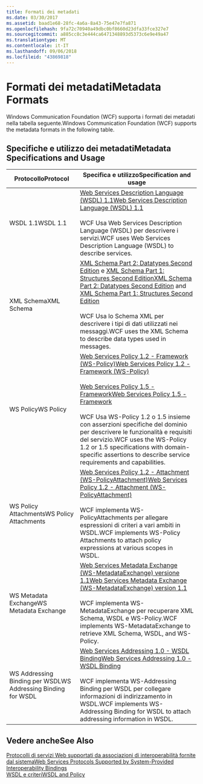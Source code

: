 ```yaml
---
title: Formati dei metadati
ms.date: 03/30/2017
ms.assetid: baad1e68-28fc-4a6a-8a43-75e47e7fa871
ms.openlocfilehash: 9fa72c70940a49dbc0bf8660d23dfa33fce327e7
ms.sourcegitcommit: a885cc8c3e444ca6471348893d5373c6e9e49a47
ms.translationtype: MT
ms.contentlocale: it-IT
ms.lasthandoff: 09/06/2018
ms.locfileid: "43869818"
---
```

# <a name="metadata-formats"></a><span data-ttu-id="50e23-102">Formati dei metadati</span><span class="sxs-lookup"><span data-stu-id="50e23-102">Metadata Formats</span></span>
<span data-ttu-id="50e23-103">Windows Communication Foundation (WCF) supporta i formati dei metadati nella tabella seguente.</span><span class="sxs-lookup"><span data-stu-id="50e23-103">Windows Communication Foundation (WCF) supports the metadata formats in the following table.</span></span>  
  
## <a name="metadata-specifications-and-usage"></a><span data-ttu-id="50e23-104">Specifiche e utilizzo dei metadati</span><span class="sxs-lookup"><span data-stu-id="50e23-104">Metadata Specifications and Usage</span></span>  
  
|<span data-ttu-id="50e23-105">Protocollo</span><span class="sxs-lookup"><span data-stu-id="50e23-105">Protocol</span></span>|<span data-ttu-id="50e23-106">Specifica e utilizzo</span><span class="sxs-lookup"><span data-stu-id="50e23-106">Specification and usage</span></span>|  
|--------------|-----------------------------|  
|<span data-ttu-id="50e23-107">WSDL 1.1</span><span class="sxs-lookup"><span data-stu-id="50e23-107">WSDL 1.1</span></span>|[<span data-ttu-id="50e23-108">Web Services Description Language (WSDL) 1.1</span><span class="sxs-lookup"><span data-stu-id="50e23-108">Web Services Description Language (WSDL) 1.1</span></span>](https://go.microsoft.com/fwlink/?LinkId=94859)<br /><br /> <span data-ttu-id="50e23-109">WCF Usa Web Services Description Language (WSDL) per descrivere i servizi.</span><span class="sxs-lookup"><span data-stu-id="50e23-109">WCF uses Web Services Description Language (WSDL) to describe services.</span></span>|  
|<span data-ttu-id="50e23-110">XML Schema</span><span class="sxs-lookup"><span data-stu-id="50e23-110">XML Schema</span></span>|<span data-ttu-id="50e23-111">[XML Schema Part 2: Datatypes Second Edition](https://go.microsoft.com/fwlink/?LinkId=94861) e [XML Schema Part 1: Structures Second Edition](https://go.microsoft.com/fwlink/?LinkId=94862)</span><span class="sxs-lookup"><span data-stu-id="50e23-111">[XML Schema Part 2: Datatypes Second Edition](https://go.microsoft.com/fwlink/?LinkId=94861) and [XML Schema Part 1: Structures Second Edition](https://go.microsoft.com/fwlink/?LinkId=94862)</span></span><br /><br /> <span data-ttu-id="50e23-112">WCF Usa lo Schema XML per descrivere i tipi di dati utilizzati nei messaggi.</span><span class="sxs-lookup"><span data-stu-id="50e23-112">WCF uses the XML Schema to describe data types used in messages.</span></span>|  
|<span data-ttu-id="50e23-113">WS Policy</span><span class="sxs-lookup"><span data-stu-id="50e23-113">WS Policy</span></span>|[<span data-ttu-id="50e23-114">Web Services Policy 1.2 - Framework (WS-Policy)</span><span class="sxs-lookup"><span data-stu-id="50e23-114">Web Services Policy 1.2 - Framework (WS-Policy)</span></span>](https://go.microsoft.com/fwlink/?LinkId=94864)<br /><br /> [<span data-ttu-id="50e23-115">Web Services Policy 1.5 - Framework</span><span class="sxs-lookup"><span data-stu-id="50e23-115">Web Services Policy 1.5 - Framework</span></span>](https://go.microsoft.com/fwlink/?LinkId=94865)<br /><br /> <span data-ttu-id="50e23-116">WCF Usa WS-Policy 1.2 o 1.5 insieme con asserzioni specifiche del dominio per descrivere le funzionalità e requisiti del servizio.</span><span class="sxs-lookup"><span data-stu-id="50e23-116">WCF uses the WS-Policy 1.2 or 1.5 specifications with domain-specific assertions to describe service requirements and capabilities.</span></span>|  
|<span data-ttu-id="50e23-117">WS Policy Attachments</span><span class="sxs-lookup"><span data-stu-id="50e23-117">WS Policy Attachments</span></span>|[<span data-ttu-id="50e23-118">Web Services Policy 1.2 - Attachment (WS-PolicyAttachment)</span><span class="sxs-lookup"><span data-stu-id="50e23-118">Web Services Policy 1.2 - Attachment (WS-PolicyAttachment)</span></span>](https://go.microsoft.com/fwlink/?LinkId=94866)<br /><br /> <span data-ttu-id="50e23-119">WCF implementa WS-PolicyAttachments per allegare espressioni di criteri a vari ambiti in WSDL.</span><span class="sxs-lookup"><span data-stu-id="50e23-119">WCF implements WS-Policy Attachments to attach policy expressions at various scopes in WSDL.</span></span>|  
|<span data-ttu-id="50e23-120">WS Metadata Exchange</span><span class="sxs-lookup"><span data-stu-id="50e23-120">WS Metadata Exchange</span></span>|[<span data-ttu-id="50e23-121">Web Services Metadata Exchange (WS-MetadataExchange) versione 1.1</span><span class="sxs-lookup"><span data-stu-id="50e23-121">Web Services Metadata Exchange (WS-MetadataExchange) version 1.1</span></span>](https://go.microsoft.com/fwlink/?LinkId=94868)<br /><br /> <span data-ttu-id="50e23-122">WCF implementa WS-MetadataExchange per recuperare XML Schema, WSDL e WS-Policy.</span><span class="sxs-lookup"><span data-stu-id="50e23-122">WCF implements WS-MetadataExchange to retrieve XML Schema, WSDL, and WS-Policy.</span></span>|  
|<span data-ttu-id="50e23-123">WS Addressing Binding per WSDL</span><span class="sxs-lookup"><span data-stu-id="50e23-123">WS Addressing Binding for WSDL</span></span>|[<span data-ttu-id="50e23-124">Web Services Addressing 1.0 - WSDL Binding</span><span class="sxs-lookup"><span data-stu-id="50e23-124">Web Services Addressing 1.0 - WSDL Binding</span></span>](https://go.microsoft.com/fwlink/?LinkId=94869)<br /><br /> <span data-ttu-id="50e23-125">WCF implementa WS-Addressing Binding per WSDL per collegare informazioni di indirizzamento in WSDL.</span><span class="sxs-lookup"><span data-stu-id="50e23-125">WCF implements WS-Addressing Binding for WSDL to attach addressing information in WSDL.</span></span>|  
  
## <a name="see-also"></a><span data-ttu-id="50e23-126">Vedere anche</span><span class="sxs-lookup"><span data-stu-id="50e23-126">See Also</span></span>  
 [<span data-ttu-id="50e23-127">Protocolli di servizi Web supportati da associazioni di interoperabilità fornite dal sistema</span><span class="sxs-lookup"><span data-stu-id="50e23-127">Web Services Protocols Supported by System-Provided Interoperability Bindings</span></span>](../../../../docs/framework/wcf/feature-details/web-services-protocols-supported-by-system-provided-interoperability-bindings.md)  
 [<span data-ttu-id="50e23-128">WSDL e criteri</span><span class="sxs-lookup"><span data-stu-id="50e23-128">WSDL and Policy</span></span>](../../../../docs/framework/wcf/feature-details/wsdl-and-policy.md)
